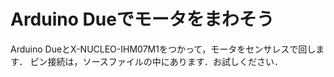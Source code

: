 # Arduino Dueでモータをまわそう
Arduino DueとX-NUCLEO-IHM07M1をつかって，モータをセンサレスで回します．
ピン接続は，ソースファイルの中にあります．お試しください．
